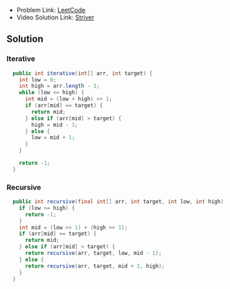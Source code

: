- Problem Link: [LeetCode](https://leetcode.com/problems/binary-search/)
- Video Solution Link: [Striver](https://youtu.be/MHf6awe89xw)
## Solution
### Iterative
```java
  public int iterative(int[] arr, int target) {
    int low = 0;
    int high = arr.length - 1;
    while (low <= high) {
      int mid = (low + high) >> 1;
      if (arr[mid] == target) {
        return mid;
      } else if (arr[mid] > target) {
        high = mid - 1;
      } else {
        low = mid + 1;
      }
    }

    return -1;
  }

```
### Recursive
```java
  public int recursive(final int[] arr, int target, int low, int high) {
    if (low >= high) {
      return -1;
    }
    int mid = (low >> 1) + (high >> 1);
    if (arr[mid] == target) {
      return mid;
    } else if (arr[mid] > target) {
      return recursive(arr, target, low, mid - 1);
    } else {
      return recursive(arr, target, mid + 1, high);
    }
  }
```